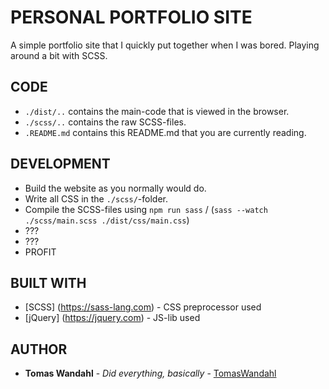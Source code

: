 # PERSONAL PORTFOLIO SITE
A simple portfolio site that I quickly put together when I was bored. Playing around a bit with SCSS.

## CODE

* `./dist/..` contains the main-code that is viewed in the browser.
* `./scss/..` contains the raw SCSS-files.
* `.README.md` contains this README.md that you are currently reading.

## DEVELOPMENT

* Build the website as you normally would do.
* Write all CSS in the `./scss/`-folder.
* Compile the SCSS-files using `npm run sass` / (`sass --watch ./scss/main.scss ./dist/css/main.css`)
* ???
* ???
* PROFIT

## BUILT WITH

* [SCSS] (https://sass-lang.com) - CSS preprocessor used
* [jQuery] (https://jquery.com) - JS-lib used

## AUTHOR

* **Tomas Wandahl** - *Did everything, basically* - [TomasWandahl](https://github.com/TomasWandahl)